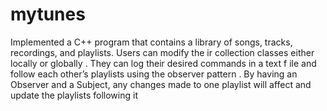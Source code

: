 # mytunes
Implemented  a  C++  program  that  contains  a  library  of  songs,  tracks,  recordings,  and  playlists.  Users  can  modify the ir collection  classes  either  locally  or  globally . They  can  log  their  desired  commands in  a  text  f ile and follow each other’s  playlists using the observer  pattern .  By having an  Observer and  a Subject, any changes made to  one playlist will affect  and update the playlists following it
